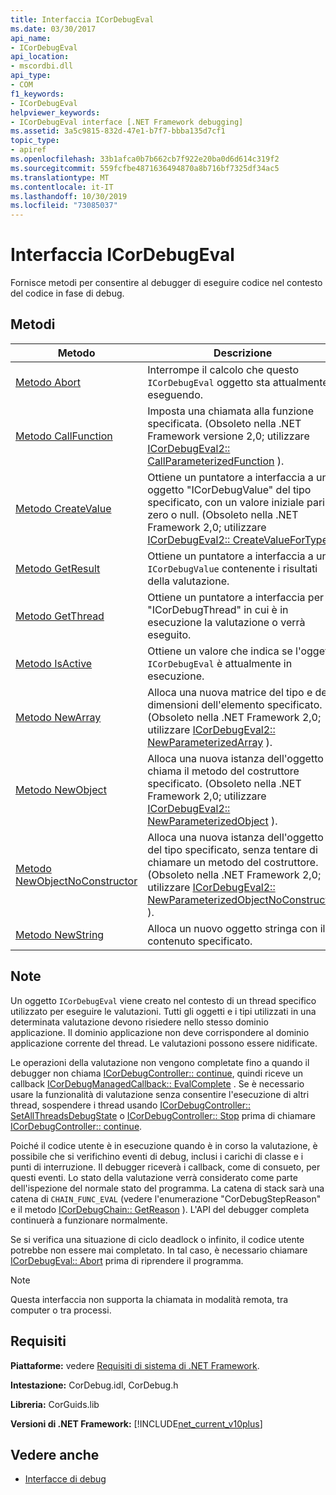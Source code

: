 ```yaml
---
title: Interfaccia ICorDebugEval
ms.date: 03/30/2017
api_name:
- ICorDebugEval
api_location:
- mscordbi.dll
api_type:
- COM
f1_keywords:
- ICorDebugEval
helpviewer_keywords:
- ICorDebugEval interface [.NET Framework debugging]
ms.assetid: 3a5c9815-832d-47e1-b7f7-bbba135d7cf1
topic_type:
- apiref
ms.openlocfilehash: 33b1afca0b7b662cb7f922e20ba0d6d614c319f2
ms.sourcegitcommit: 559fcfbe4871636494870a8b716bf7325df34ac5
ms.translationtype: MT
ms.contentlocale: it-IT
ms.lasthandoff: 10/30/2019
ms.locfileid: "73085037"
---
```

# <a name="icordebugeval-interface"></a>Interfaccia ICorDebugEval

Fornisce metodi per consentire al debugger di eseguire codice nel contesto del codice in fase di debug.  
  
## <a name="methods"></a>Metodi  
  
|Metodo|Descrizione|  
|------------|-----------------|  
|[Metodo Abort](../../../../docs/framework/unmanaged-api/debugging/icordebugeval-abort-method.md)|Interrompe il calcolo che questo `ICorDebugEval` oggetto sta attualmente eseguendo.|  
|[Metodo CallFunction](../../../../docs/framework/unmanaged-api/debugging/icordebugeval-callfunction-method.md)|Imposta una chiamata alla funzione specificata. (Obsoleto nella .NET Framework versione 2,0; utilizzare [ICorDebugEval2:: CallParameterizedFunction](../../../../docs/framework/unmanaged-api/debugging/icordebugeval2-callparameterizedfunction-method.md) ).|  
|[Metodo CreateValue](../../../../docs/framework/unmanaged-api/debugging/icordebugeval-createvalue-method.md)|Ottiene un puntatore a interfaccia a un oggetto "ICorDebugValue" del tipo specificato, con un valore iniziale pari a zero o null. (Obsoleto nella .NET Framework 2,0; utilizzare [ICorDebugEval2:: CreateValueForType](../../../../docs/framework/unmanaged-api/debugging/icordebugeval2-createvaluefortype-method.md) ).|  
|[Metodo GetResult](../../../../docs/framework/unmanaged-api/debugging/icordebugeval-getresult-method.md)|Ottiene un puntatore a interfaccia a un `ICorDebugValue` contenente i risultati della valutazione.|  
|[Metodo GetThread](../../../../docs/framework/unmanaged-api/debugging/icordebugeval-getthread-method.md)|Ottiene un puntatore a interfaccia per il "ICorDebugThread" in cui è in esecuzione la valutazione o verrà eseguito.|  
|[Metodo IsActive](../../../../docs/framework/unmanaged-api/debugging/icordebugeval-isactive-method.md)|Ottiene un valore che indica se l'oggetto `ICorDebugEval` è attualmente in esecuzione.|  
|[Metodo NewArray](../../../../docs/framework/unmanaged-api/debugging/icordebugeval-newarray-method.md)|Alloca una nuova matrice del tipo e delle dimensioni dell'elemento specificato. (Obsoleto nella .NET Framework 2,0; utilizzare [ICorDebugEval2:: NewParameterizedArray](../../../../docs/framework/unmanaged-api/debugging/icordebugeval2-newparameterizedarray-method.md) ).|  
|[Metodo NewObject](../../../../docs/framework/unmanaged-api/debugging/icordebugeval-newobject-method.md)|Alloca una nuova istanza dell'oggetto e chiama il metodo del costruttore specificato. (Obsoleto nella .NET Framework 2,0; utilizzare [ICorDebugEval2:: NewParameterizedObject](../../../../docs/framework/unmanaged-api/debugging/icordebugeval2-newparameterizedobject-method.md) ).|  
|[Metodo NewObjectNoConstructor](../../../../docs/framework/unmanaged-api/debugging/icordebugeval-newobjectnoconstructor-method.md)|Alloca una nuova istanza dell'oggetto del tipo specificato, senza tentare di chiamare un metodo del costruttore. (Obsoleto nella .NET Framework 2,0; utilizzare [ICorDebugEval2:: NewParameterizedObjectNoConstructor](../../../../docs/framework/unmanaged-api/debugging/icordebugeval2-newparameterizedobjectnoconstructor-method.md) ).|  
|[Metodo NewString](../../../../docs/framework/unmanaged-api/debugging/icordebugeval-newstring-method.md)|Alloca un nuovo oggetto stringa con il contenuto specificato.|  
  
## <a name="remarks"></a>Note  
 Un oggetto `ICorDebugEval` viene creato nel contesto di un thread specifico utilizzato per eseguire le valutazioni. Tutti gli oggetti e i tipi utilizzati in una determinata valutazione devono risiedere nello stesso dominio applicazione. Il dominio applicazione non deve corrispondere al dominio applicazione corrente del thread. Le valutazioni possono essere nidificate.  
  
 Le operazioni della valutazione non vengono completate fino a quando il debugger non chiama [ICorDebugController:: continue](../../../../docs/framework/unmanaged-api/debugging/icordebugcontroller-continue-method.md), quindi riceve un callback [ICorDebugManagedCallback:: EvalComplete](../../../../docs/framework/unmanaged-api/debugging/icordebugmanagedcallback-evalcomplete-method.md) . Se è necessario usare la funzionalità di valutazione senza consentire l'esecuzione di altri thread, sospendere i thread usando [ICorDebugController:: SetAllThreadsDebugState](../../../../docs/framework/unmanaged-api/debugging/icordebugcontroller-setallthreadsdebugstate-method.md) o [ICorDebugController:: Stop](../../../../docs/framework/unmanaged-api/debugging/icordebugcontroller-stop-method.md) prima di chiamare [ ICorDebugController:: continue](../../../../docs/framework/unmanaged-api/debugging/icordebugcontroller-continue-method.md).  
  
 Poiché il codice utente è in esecuzione quando è in corso la valutazione, è possibile che si verifichino eventi di debug, inclusi i carichi di classe e i punti di interruzione. Il debugger riceverà i callback, come di consueto, per questi eventi. Lo stato della valutazione verrà considerato come parte dell'ispezione del normale stato del programma. La catena di stack sarà una catena di `CHAIN_FUNC_EVAL` (vedere l'enumerazione "CorDebugStepReason" e il metodo [ICorDebugChain:: GetReason](../../../../docs/framework/unmanaged-api/debugging/icordebugchain-getreason-method.md) ). L'API del debugger completa continuerà a funzionare normalmente.  
  
 Se si verifica una situazione di ciclo deadlock o infinito, il codice utente potrebbe non essere mai completato. In tal caso, è necessario chiamare [ICorDebugEval:: Abort](../../../../docs/framework/unmanaged-api/debugging/icordebugeval-abort-method.md) prima di riprendere il programma.  
  
> [!NOTE]
> Questa interfaccia non supporta la chiamata in modalità remota, tra computer o tra processi.  
  
## <a name="requirements"></a>Requisiti  
 **Piattaforme:** vedere [Requisiti di sistema di .NET Framework](../../../../docs/framework/get-started/system-requirements.md).  
  
 **Intestazione:** CorDebug.idl, CorDebug.h  
  
 **Libreria:** CorGuids.lib  
  
 **Versioni di .NET Framework:** [!INCLUDE[net_current_v10plus](../../../../includes/net-current-v10plus-md.md)]  
  
## <a name="see-also"></a>Vedere anche

- [Interfacce di debug](../../../../docs/framework/unmanaged-api/debugging/debugging-interfaces.md)
